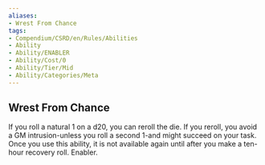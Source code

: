 ```yaml
---
aliases:
- Wrest From Chance
tags:
- Compendium/CSRD/en/Rules/Abilities
- Ability
- Ability/ENABLER
- Ability/Cost/0
- Ability/Tier/Mid
- Ability/Categories/Meta
---
```


  
## Wrest From Chance  
If you roll a natural 1 on a d20, you can reroll the die. If you reroll, you avoid a GM intrusion-unless you roll a second 1-and might succeed on your task. Once you use this ability, it is not available again until after you make a ten-hour recovery roll. Enabler.